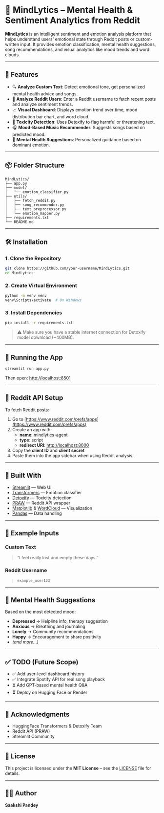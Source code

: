 # 🧠 MindLytics – Mental Health & Sentiment Analytics from Reddit

**MindLytics** is an intelligent sentiment and emotion analysis platform that helps understand users' emotional state through Reddit posts or custom-written input. It provides emotion classification, mental health suggestions, song recommendations, and visual analytics like mood trends and word clouds.

---

## 🚀 Features

- 🔍 **Analyze Custom Text**: Detect emotional tone, get personalized mental health advice and songs.
- 👤 **Analyze Reddit Users**: Enter a Reddit username to fetch recent posts and analyze sentiment trends.
- 📈 **Visual Dashboard**: Displays emotion trend over time, mood distribution bar chart, and word cloud.
- 💬 **Toxicity Detection**: Uses Detoxify to flag harmful or threatening text.
- 🎧 **Mood-Based Music Recommender**: Suggests songs based on predicted mood.
- 🧠 **Mental Health Suggestions**: Personalized guidance based on dominant emotion.

---

## 📦 Folder Structure

```
MindLytics/
├── app.py
├── model/
│   └── emotion_classifier.py
├── utils/
│   ├── fetch_reddit.py
│   ├── song_recommender.py
│   ├── text_preprocessor.py
│   └── emotion_mapper.py
├── requirements.txt
└── README.md
```

---

## 🛠️ Installation

### 1. Clone the Repository

```bash
git clone https://github.com/your-username/MindLytics.git
cd MindLytics
```

### 2. Create Virtual Environment

```bash
python -m venv venv
venv\Scripts\activate  # On Windows
```

### 3. Install Dependencies

```bash
pip install -r requirements.txt
```

> ⚠️ Make sure you have a stable internet connection for Detoxify model download (~400MB).

---

## 🧪 Running the App

```bash
streamlit run app.py
```

Then open: [http://localhost:8501](http://localhost:8501)

---

## 🔑 Reddit API Setup

To fetch Reddit posts:

1. Go to [https://www.reddit.com/prefs/apps](https://www.reddit.com/prefs/apps)
2. Create an app with:
   - **name**: mindlytics-agent
   - **type**: script
   - **redirect URI**: [http://localhost:8000](http://localhost:8000)
3. Copy the **client ID** and **client secret**
4. Paste them into the app sidebar when using Reddit analysis.

---

## 🤖 Built With

- [Streamlit](https://streamlit.io/) — Web UI
- [Transformers](https://huggingface.co/transformers) — Emotion classifier
- [Detoxify](https://github.com/unitaryai/detoxify) — Toxicity detection
- [PRAW](https://praw.readthedocs.io/) — Reddit API wrapper
- [Matplotlib](https://matplotlib.org/) & [WordCloud](https://amueller.github.io/word_cloud/) — Visualization
- [Pandas](https://pandas.pydata.org/) — Data handling

---

## 📜 Example Inputs

### Custom Text

> “I feel really lost and empty these days.”

### Reddit Username

> `example_user123`

---

## 🧠 Mental Health Suggestions

Based on the most detected mood:

- **Depressed** → Helpline info, therapy suggestion
- **Anxious** → Breathing and journaling
- **Lonely** → Community recommendations
- **Happy** → Encouragement to share positivity
- *(and more...)*

---

## ✅ TODO (Future Scope)

- ✅ Add user-level dashboard history
- ✅ Integrate Spotify API for real song playback
- ⏳ Add GPT-based mental health Q&A
- ⏳ Deploy on Hugging Face or Render

---

## 🙏 Acknowledgments

- HuggingFace Transformers & Detoxify Team
- Reddit API (PRAW)
- Streamlit Community

---

## 📄 License

This project is licensed under the **MIT License** – see the [LICENSE](LICENSE) file for details.

---

## 👩‍💻 Author

**Saakshi Pandey**  

